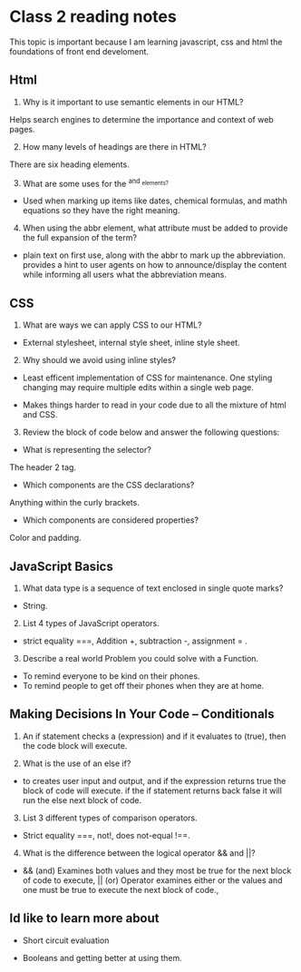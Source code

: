 # Class 2 reading notes

This topic is important because
I am learning javascript, css and html the foundations of front end develoment.

## Html

1. Why is it important to use semantic elements in our HTML?

Helps search engines to determine the importance and context of web pages.

2. How many levels of headings are there in HTML?

There are six heading elements.
<!-- <h1>-<h6> -->

3. What are some uses for the <sup> and <sub> elements?

- Used when marking up items like dates, chemical formulas, and mathh equations so they have the right meaning.

4. When using the abbr element, what attribute must be added to provide the full expansion of the term?

- plain text on first use, along with the abbr to mark up the abbreviation.
provides a hint to user agents on how to announce/display the content while informing all users what the abbreviation means.



## CSS

1. What are ways we can apply CSS to our HTML?

- External stylesheet, internal style sheet, inline style sheet.

2. Why should we avoid using inline styles?

- Least efficent implementation of CSS for maintenance.
One styling changing may require multiple edits within a single web page.

- Makes things harder to read in your code due to all the mixture of html and CSS.

3. Review the block of code below and answer the following questions:

- What is representing the selector?

The header 2 tag.

- Which components are the CSS declarations?

Anything within the curly brackets.

- Which components are considered properties?

Color and padding.

## JavaScript Basics

1. What data type is a sequence of text enclosed in single quote marks?

- String.

2. List 4 types of JavaScript operators.

- strict equality ===, Addition +, subtraction -, assignment = .

3. Describe a real world Problem you could solve with a Function.

- To remind everyone to be kind on their phones. 
- To remind people to get off their phones when they are at home.

## Making Decisions In Your Code – Conditionals

1. An if statement checks a (expression) and if it evaluates to (true), then the code block will execute.

2. What is the use of an else if?

- to creates user input and output, and if the expression returns true the block of code will execute. if the if statement returns back false it will run the else next block of code.

3. List 3 different types of comparison operators.

- Strict equality ===, not!, does not-equal !==.

4. What is the difference between the logical operator && and ||?
 
- && (and) Examines both values and they most be true for the next block of code to execute, || (or) Operator examines either or the values and one must be true to execute the next block of code., 


## Id like to learn more about

- Short circuit evaluation

- Booleans and getting better at using them.